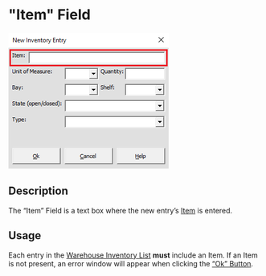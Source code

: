 # "Item" Field

![Alt text](/images/image31.png "Item Field")

## Description

The “Item” Field is a text box where the new entry’s [Item](07_item.md) is entered.

## Usage

Each entry in the [Warehouse Inventory List](06_warehouse_inventory_list.md) **must** include an Item. If an Item is not present, an error window will appear when clicking the [“Ok” Button](39_ok_button.md).
